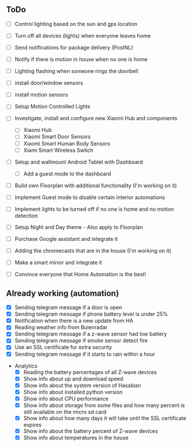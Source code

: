 ## ToDo

- [ ] Control lighting based on the sun and gps location
- [ ] Turn off all devices (lights) when everyone leaves home
- [ ] Send notifications for package delivery (PostNL)
- [ ] Notify if there is motion in house when no one is home
- [ ] Lighting flashing when someone rings the doorbell
- [ ] install door/window sensors 
- [ ] install motion sensors
- [ ] Setup Motion Controlled Lights
- [ ] Investigate, install and configure new Xiaomi Hub and components
  - [ ] Xiaomi Hub
  - [ ] Xiaomi Smart Door Sensors
  - [ ] Xiaomi Smart Human Body Sensors
  - [ ] Xiami Smart Wireless Switch
- [ ] Setup and wallmount Android Tablet with Dashboard
  - [ ] Add a guest mode to the dashboard
- [ ] Build own Floorplan with additional functionality (I'm working on it)
- [ ] Implement Guest mode to disable certain interior automations
- [ ] Implement lights to be turned off if no one is home and no motion detection
- [ ] Setup Night and Day theme - Also apply to Floorplan
- [ ] Purchase Google assistant and integrate it
- [ ] Adding the chromecasts that are in the house (I'm working on it)
- [ ] Make a smart mirror and integrate it

- [ ] Convince everyone that Home Automation is the best!

## Already working (automation)

- [x] Sending telegram message if a door is open
- [x] Sending telegram message if phone battery level is under 25%
- [x] Notification when there is a new update from HA
- [x] Reading weather info from Buienradar
- [x] Sending telegram message if a z-wave sensor had low battery
- [x] Sending telegram message if smoke sensor detect fire
- [x] Use an SSL certificate for extra security
- [x] Sending telegram message if it starts to rain within a hour

- Analytics
	- [x] Reading the battery percentages of all Z-wave devices 
	- [x] Show info about up and download speed
	- [x] Show info about the system version of Hassbian
	- [x] Show info about installed python version
	- [x] Show info about CPU performance
	- [x] Show info about storage from some files and how many percent is still available on the micro sd card
	- [x] Show info about how many days it will take until the SSL certificate expires
	- [x] Show info about the battery percent of Z-wave devices
	- [x] Show info about temperatures in the house